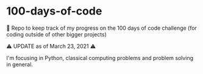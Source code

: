 # 100-days-of-code
:pushpin: Repo to keep track of my progress on the 100 days of code challenge (for coding outside of other bigger projects)

:warning: UPDATE as of March 23, 2021 :warning:

I'm focusing in Python, classical computing problems and problem solving in general.
